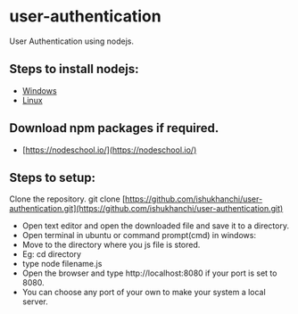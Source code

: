 # user-authentication
User Authentication using nodejs.

## Steps to install nodejs:
* [Windows](https://nodejs.org/en/download/)
* [Linux](https://nodejs.org/en/download/)

## Download npm packages if required.
* [https://nodeschool.io/](https://nodeschool.io/)

## Steps to setup:

Clone the repository. git clone [https://github.com/ishukhanchi/user-authentication.git](https://github.com/ishukhanchi/user-authentication.git)<br>
   * Open text editor and open the downloaded file and save it to a directory.<br>
   * Open terminal in ubuntu or command prompt(cmd) in windows:
   * Move to the directory where you js file is stored.<br> 
   * Eg: cd directory<br>
   * type node filename.js<br>
   * Open the browser and type http://localhost:8080 if your port is set to 8080.<br>
   * You can choose any port of your own to make your system a local server.
   
